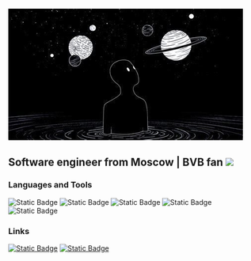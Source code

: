 ![Header](https://github.com/Goodthey/Goodthey/blob/main/assets/fool-moon-night2.jpg)

## Software engineer from Moscow | BVB fan <img src="https://upload.wikimedia.org/wikipedia/commons/6/67/Borussia_Dortmund_logo.svg" width="25">


### Languages and Tools

![Static Badge](https://img.shields.io/badge/html5-black?style=for-the-badge&logo=html5&logoColor=%23E34F26)
![Static Badge](https://img.shields.io/badge/css-black?style=for-the-badge&logo=css&logoColor=%23663399&color=black)
![Static Badge](https://img.shields.io/badge/js-black?style=for-the-badge&logo=javascript&logoColor=%23F7DF1E&color=black)
![Static Badge](https://img.shields.io/badge/react-black?style=for-the-badge&logo=react&logoColor=%2361DAFB&color=black)
![Static Badge](https://img.shields.io/badge/git-black?style=for-the-badge&logo=git&logoColor=%F05032&color=black)
### Links

[![Static Badge](https://img.shields.io/badge/telegram-black?style=for-the-badge&logo=telegram&logoColor=%2326A5E4)](https://t.me/.g0odthey)
[![Static Badge](https://img.shields.io/badge/instagram-black?style=for-the-badge&logo=instagram&logoColor=%23FF0069)](https://www.instagram.com/papetin.teo/)
